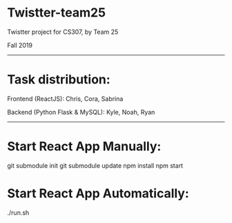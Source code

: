 # Twistter-team25

Twistter project for CS307, by Team 25

Fall 2019

----------

# Task distribution:

Frontend (ReactJS): Chris, Cora, Sabrina

Backend (Python Flask & MySQL): Kyle, Noah, Ryan

----------

# Start React App Manually:

git submodule init
git submodule update
npm install
npm start

# Start React App Automatically:

./run.sh
